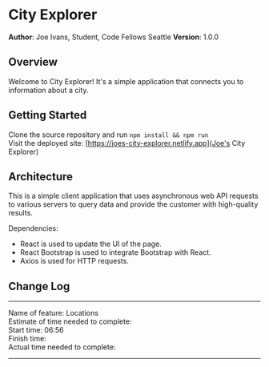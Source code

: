 # City Explorer

**Author**: Joe Ivans, Student, Code Fellows Seattle
**Version**: 1.0.0

## Overview
<!-- Provide a high level overview of what this application is and why you are
building it, beyond the fact that it's an assignment for this class.
(i.e. What's your problem domain?) -->
Welcome to City Explorer! It's a simple application that connects you to
information about a city.

## Getting Started
<!-- What are the steps that a user must take in order to build this app on
their own machine and get it running? -->
Clone the source repository and run `npm install && npm run`<br />
Visit the deployed site: [https://joes-city-explorer.netlify.app](Joe's City Explorer)

## Architecture
<!-- Provide a detailed description of the application design. What technologies
(languages, libraries, etc) you're using, and any other relevant design
information. -->
This is a simple client application that uses asynchronous web API requests to
various servers to query data and provide the customer with high-quality
results.

Dependencies:
- React is used to update the UI of the page.
- React Bootstrap is used to integrate Bootstrap with React.
- Axios is used for HTTP requests.

## Change Log
<!-- Use this area to document the iterative changes made to your application as
each feature is successfully implemented. Use time stamps. Here's an example:
08-24-2021 06:22 - Initialize netlify deployment preview.

## Credit and Collaborations
<!-- Give credit (and a link) to other people or resources that helped you build
this application. -->
<hr />
Name of feature: Locations<br />
Estimate of time needed to complete: <br />
Start time: 06:56<br />
Finish time: <br />
Actual time needed to complete: <br />
<hr />

